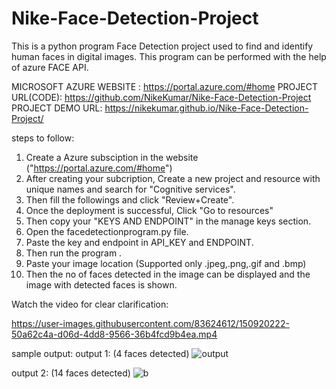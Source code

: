 # Nike-Face-Detection-Project
This is a python program Face Detection project used to find and identify human faces in digital images. This program can be performed with the help of azure FACE API.

MICROSOFT AZURE WEBSITE : https://portal.azure.com/#home
PROJECT URL(CODE): https://github.com/NikeKumar/Nike-Face-Detection-Project
PROJECT DEMO URL: https://nikekumar.github.io/Nike-Face-Detection-Project/
 
steps to follow:

1. Create a Azure subsciption in the website ("https://portal.azure.com/#home")
2. After creating your subcription, Create a new project and resource with unique names and search for "Cognitive services".
3. Then fill the followings and click "Review+Create".
4. Once the deployment is successful, Click "Go to resources"
5. Then copy your "KEYS AND ENDPOINT" in the manage keys section.
6. Open the facedetectionprogram.py file.
7. Paste the key and endpoint in API_KEY and ENDPOINT.
8. Then run the program .
9. Paste your image location (Supported only .jpeg,.png,.gif and .bmp)
10. Then the no of faces detected in the image can be displayed and the image with detected faces is shown.

Watch the video for clear clarification:



https://user-images.githubusercontent.com/83624612/150920222-50a62c4a-d06d-4dd8-9566-36b4fcd9b4ea.mp4



sample output:
output 1:
(4 faces detected)
![output](https://user-images.githubusercontent.com/83624612/150482437-21937961-1192-464f-bfbc-21dac6a0cc60.jpg)

output 2:
(14 faces detected)
![b](https://user-images.githubusercontent.com/83624612/150921549-b47b56db-cb17-465a-968c-a2f051a9bd5e.jpg)
